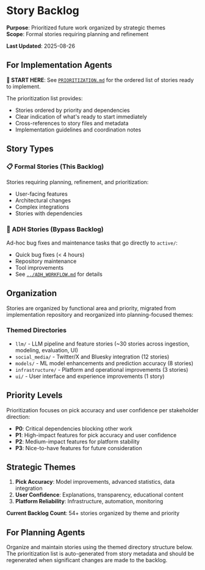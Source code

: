 # Story Backlog

**Purpose**: Prioritized future work organized by strategic themes  
**Scope**: Formal stories requiring planning and refinement

**Last Updated**: 2025-08-26

## For Implementation Agents

**🚀 START HERE**: See [`PRIORITIZATION.md`](./PRIORITIZATION.md) for the ordered list of stories ready to implement.

The prioritization list provides:
- Stories ordered by priority and dependencies
- Clear indication of what's ready to start immediately  
- Cross-references to story files and metadata
- Implementation guidelines and coordination notes

## Story Types

### 📋 Formal Stories (This Backlog)
Stories requiring planning, refinement, and prioritization:
- User-facing features
- Architectural changes  
- Complex integrations
- Stories with dependencies

### 🚀 ADH Stories (Bypass Backlog)
Ad-hoc bug fixes and maintenance tasks that go directly to `active/`:
- Quick bug fixes (< 4 hours)
- Repository maintenance
- Tool improvements
- See [`../ADH_WORKFLOW.md`](../ADH_WORKFLOW.md) for details

## Organization
Stories are organized by functional area and priority, migrated from implementation repository and reorganized into planning-focused themes:

### Themed Directories
- `llm/` - LLM pipeline and feature stories (~30 stories across ingestion, modeling, evaluation, UI)
- `social_media/` - Twitter/X and Bluesky integration (12 stories)
- `models/` - ML model enhancements and prediction accuracy (8 stories)
- `infrastructure/` - Platform and operational improvements (3 stories)
- `ui/` - User interface and experience improvements (1 story)

## Priority Levels
Prioritization focuses on pick accuracy and user confidence per stakeholder direction:

- **P0**: Critical dependencies blocking other work
- **P1**: High-impact features for pick accuracy and user confidence
- **P2**: Medium-impact features for platform stability  
- **P3**: Nice-to-have features for future consideration

## Strategic Themes
1. **Pick Accuracy**: Model improvements, advanced statistics, data integration
2. **User Confidence**: Explanations, transparency, educational content
3. **Platform Reliability**: Infrastructure, automation, monitoring

**Current Backlog Count**: 54+ stories organized by theme and priority

## For Planning Agents

Organize and maintain stories using the themed directory structure below. The prioritization list is auto-generated from story metadata and should be regenerated when significant changes are made to the backlog.
